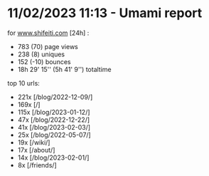 # 11/02/2023 11:13 - Umami report
for www.shifeiti.com [24h] :

 - 783 (70) page views
 - 238 (8) uniques
 - 152 (-10) bounces
 - 18h 29' 15'' (5h 41' 9'') totaltime


top 10 urls:
 - 221x [/blog/2022-12-09/]
 - 169x [/]
 - 115x [/blog/2023-01-12/]
 - 47x [/blog/2022-12-22/]
 - 41x [/blog/2023-02-03/]
 - 25x [/blog/2022-05-07/]
 - 19x [/wiki/]
 - 17x [/about/]
 - 14x [/blog/2023-02-01/]
 - 8x [/friends/]


